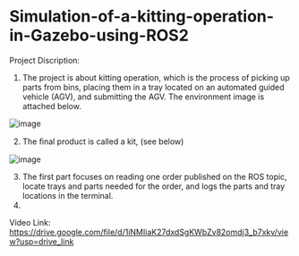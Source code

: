 # Simulation-of-a-kitting-operation-in-Gazebo-using-ROS2

Project Discription:

1. The project is about kitting operation, which is the process of picking up parts from bins, placing them in a tray located on an automated guided vehicle (AGV), and submitting the AGV. The environment image is attached below.

![image](https://github.com/chaitkul/Simulation-of-a-kitting-operation-in-Gazebo-using-ROS2/assets/127642282/00c31b39-9a41-4d36-b24a-6073ddd597f0)

2. The ﬁnal product is called a kit, (see below)

![image](https://github.com/chaitkul/Simulation-of-a-kitting-operation-in-Gazebo-using-ROS2/assets/127642282/e7f96296-f165-45db-a0fe-86a36b7d88dc)

3. The first part focuses on reading one order published on the ROS topic, locate trays and parts needed for the order, and logs the parts and tray locations in the terminal.
4. 
    
Video Link: https://drive.google.com/file/d/1iNMIiaK27dxdSgKWbZv82omdj3_b7xkv/view?usp=drive_link
